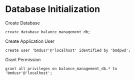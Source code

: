 # Database Initialization

Create Database
```
create database balance_management_db;
```

Create Application User
```
create user 'bmdusr'@'localhost' identified by 'bmdpwd';
```

Grant Permission
```
grant all privileges on balance_management_db.* to 'bmdusr'@'localhost';
```